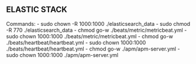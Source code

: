 ## ELASTIC STACK

Commands:
    - sudo chown -R 1000:1000 ./elasticsearch_data
    - sudo chmod -R 770 ./elasticsearch_data
    - chmod go-w ./beats/metric/metricbeat.yml
    - sudo chown 1000:1000 ./beats/metric/metricbeat.yml
    - chmod go-w ./beats/heartbeat/heartbeat.yml
    - sudo chown 1000:1000 ./beats/heartbeat/heartbeat.yml
    - chmod go-w ./apm/apm-server.yml
    - sudo chown 1000:1000 ./apm/apm-server.yml

